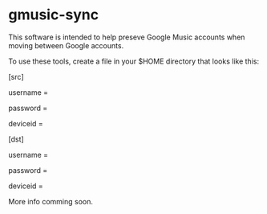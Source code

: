 # gmusic-sync
This software is intended to help preseve Google Music accounts when moving between Google accounts.

To use these tools, create a file in your $HOME directory that looks like this:


[src]

username = <google account>

password = <google password or OTP>

deviceid = <android device id used for Google Music>

[dst]

username = <google account>

password = <google password or OTP>

deviceid = <android device id usr fof Google Music>

More info comming soon.

